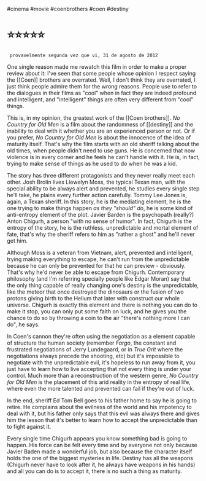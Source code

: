 #cinema #movie #coenbrothers #coen #destiny 

# ⭐⭐⭐⭐⭐

	 provavelmente segunda vez que vi, 31 de agosto de 2012

One single reason made me rewatch this film in order to make a proper review about it: I've seen that some people whose opinion I respect saying the [[Coen]] brothers are overrated. Well, I don't think they are overrated, I just think people admire them for the wrong reasons. People use to refer to the dialogues in their films as "cool" when in fact they are indeed profound and intelligent, and "intelligent" things are often very different from "cool" things.

This is, in my opinion, the greatest work of the [[Coen brothers]]. <i>No Country for Old Men</i> is a film about the randomness of [[destiny]] and the inability to deal with it whether you are an experienced person or not. Or if you prefer, <i>No Country for Old Men</i> is about the innocence of the idea of maturity itself. That's why the film starts with an old sheriff talking about the old times, when people didn't need to use guns. He is concerned that now violence is in every corner and he feels he can't handle with it. He is, in fact, trying to make sense of things as he used to do when he was a kid.

The story has three different protagonists and they never really meet each other. Josh Brolin lives Llewelyn Moss, the typical Texan man, with the special ability to be always alert and prevented, he studies every single step he'll take, he plains every further action carefully. Tommy Lee Jones is, again, a Texan sheriff. In this story, he is the mediating element, he is the one trying to make things happen <i>as they "should" do</i>, he is some kind of anti-entropy element of the plot. Javier Barden is the psychopath (really?) Anton Chigurh, a person "with no sense of humor". In fact, Chigurh is the entropy of the story, he is the ruthless, unpredictable and mortal element of fate, that's why the sheriff refers to him as "rather a ghost" and he'll never get him.

Although Moss is a veteran from Vietnam, alert, prevented and intelligent, trying making everything to escape, he can't run from the unpredictable because he can only be prevented for that he can preview - obviously. That's why he'd never be able to escape from Chigurh. Contemporary philosophy (and I'm referring specially people like Edgar Moran) say that the only thing capable of really changing one's destiny is the unpredictable, like the meteor that once destroyed the dinosaurs or the fusion of two protons giving birth to the Helium that later with construct our whole universe. Chigurh is exactly this element and there is nothing you can do to make it stop, you can only put some faith on luck, and he gives you the chance to do so by throwing a coin to the air "there's nothing more I can do", he says.

In Coen's cannon they're often using the negotiation as a element capable of structure the human society (remember <i>Fargo</i>, the constant and frustrated negotiations of Jerry Lundegaard, or in <i>True Grit</i> where the negotiations always precede the shooting, etc) but it's impossible to negotiate with the unpredictable evil, it's hopeless to run away from it, you just have to learn how to live accepting that not every thing is under your control. Much more than a reconstruction of the western genre, <i>No Country for Old Men</i> is the placement of this arid reality in the entropy of real life, where even the more talented and prevented can fail if they're out of luck.

In the end, sheriff Ed Tom Bell goes to his father home to say he is going to retire. He complains about the evilness of the world and his impotency to deal with it, but his father only says that this evil was always there and gives him the lesson that it's better to learn how to accept the unpredictable than to fight against it.

Every single time Chigurh appears you know something bad is going to happen. His force can be felt every time and by everyone not only because Javier Baden made a wonderful job, but also because the character itself holds the one of the biggest mysteries in life. Destiny has all the weapons (Chigurh never have to look after it, he always have weapons in his hands) and all you can do is to accept it, there is no such a thing as maturity.
